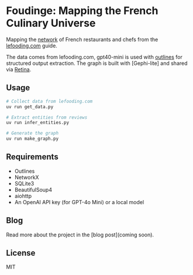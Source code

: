 # Foudinge: Mapping the French Culinary Universe

Mapping the [network](https://ouestware.gitlab.io/retina/1.0.0-beta.4/#/graph/?url=https%3A%2F%2Fgist.githubusercontent.com%2Ftheophilec%2F351f17ece36477bc48438d5ec6d14b5a%2Fraw%2Ffa85a89541c953e8f00d6774fe42f8c4bd30fa47%2Fgraph.gexf&r=x&sa=re&ca[]=t&ca[]=ra-s&st[]=u&st[]=re&ed=u) of French restaurants and chefs from the [lefooding.com](https://lefooding.com) guide.

The data comes from lefooding.com, gpt40-mini is used with [outlines](https://github.com/dottxtai/outlines) for structured output extraction. The graph is built with [Gephi-lite] and shared via [Retina]().

## Usage

```bash
# Collect data from lefooding.com
uv run get_data.py

# Extract entities from reviews
uv run infer_entities.py

# Generate the graph
uv run make_graph.py
```

## Requirements

- Outlines
- NetworkX
- SQLite3
- BeautifulSoup4
- aiohttp
- An OpenAI API key (for GPT-4o Mini) or a local model

## Blog

Read more about the project in the [blog post](coming soon).

## License

MIT
